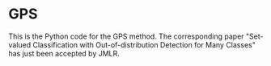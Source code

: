 # GPS

This is the Python code for the GPS method. The corresponding paper "Set-valued Classification with Out-of-distribution Detection for Many Classes" has just been accepted by JMLR.
